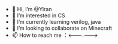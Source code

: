 - 👋 Hi, I’m @Yiran
- 👀 I’m interested in CS
- 🌱 I’m currently learning verilog, java
- 💞️ I’m looking to collaborate on Minecraft
- 📫 How to reach me ：<---.--->

<!---
AmberHeart/AmberHeart is a ✨ special ✨ repository because its `README.md` (this file) appears on your GitHub profile.
You can click the Preview link to take a look at your changes.
--->
